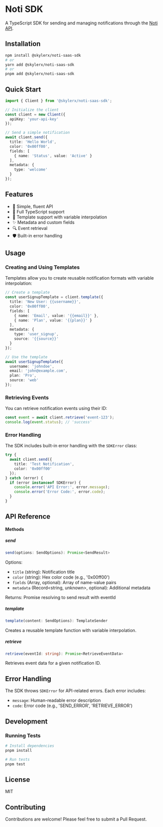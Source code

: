 # Noti SDK

A TypeScript SDK for sending and managing notifications through the [Noti API](https://noti.skylerx.ir/docs).

## Installation

```bash
npm install @skylerx/noti-saas-sdk
# or
yarn add @skylerx/noti-saas-sdk
# or
pnpm add @skylerx/noti-saas-sdk
```

## Quick Start

```typescript
import { Client } from '@skylerx/noti-saas-sdk';

// Initialize the client
const client = new Client({
  apiKey: 'your-api-key'
});

// Send a simple notification
await client.send({
  title: 'Hello World',
  color: '0x00ff00',
  fields: [
    { name: 'Status', value: 'Active' }
  ],
  metadata: {
    type: 'welcome'
  }
});
```

## Features

- 🚀 Simple, fluent API
- 💪 Full TypeScript support
- 🎨 Template support with variable interpolation
- ✨ Metadata and custom fields
- 🔍 Event retrieval
- 🛡️ Built-in error handling

## Usage

### Creating and Using Templates

Templates allow you to create reusable notification formats with variable interpolation:

```typescript
// Create a template
const userSignupTemplate = client.template({
  title: 'New User: {{username}}',
  color: '0x00ff00',
  fields: [
    { name: 'Email', value: '{{email}}' },
    { name: 'Plan', value: '{{plan}}' }
  ],
  metadata: {
    type: 'user_signup',
    source: '{{source}}'
  }
});

// Use the template
await userSignupTemplate({
  username: 'johndoe',
  email: 'john@example.com',
  plan: 'Pro',
  source: 'web'
});
```

### Retrieving Events

You can retrieve notification events using their ID:

```typescript
const event = await client.retrieve('event-123');
console.log(event.status); // 'success'
```

### Error Handling

The SDK includes built-in error handling with the `SDKError` class:

```typescript
try {
  await client.send({
    title: 'Test Notification',
    color: '0x00ff00'
  });
} catch (error) {
  if (error instanceof SDKError) {
    console.error('API Error:', error.message);
    console.error('Error Code:', error.code);
  }
}
```

## API Reference

#### Methods

##### send

```typescript
send(options: SendOptions): Promise<SendResult>
```

Options:
- `title` (string): Notification title
- `color` (string): Hex color code (e.g., '0x00ff00')
- `fields` (Array<Field>, optional): Array of name-value pairs
- `metadata` (Record<string, unknown>, optional): Additional metadata

Returns: Promise resolving to send result with eventId

##### template

```typescript
template(content: SendOptions): TemplateSender
```

Creates a reusable template function with variable interpolation.

##### retrieve

```typescript
retrieve(eventId: string): Promise<RetrieveEventData>
```

Retrieves event data for a given notification ID.

## Error Handling

The SDK throws `SDKError` for API-related errors. Each error includes:
- `message`: Human-readable error description
- `code`: Error code (e.g., 'SEND_ERROR', 'RETRIEVE_ERROR')

## Development

### Running Tests

```bash
# Install dependencies
pnpm install

# Run tests
pnpm test
```

## License

MIT

## Contributing

Contributions are welcome! Please feel free to submit a Pull Request.